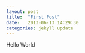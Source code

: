 ```yaml
---
layout: post
title:  "First Post"
date:   2013-06-13 14:29:30
categories: jekyll update
---
```


Hello World